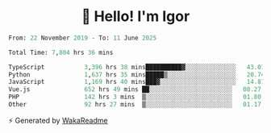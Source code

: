 <h1 align="center">👋 Hello! I'm Igor</h1>

<!--START_SECTION:waka-->

```python
From: 22 November 2019 - To: 11 June 2025

Total Time: 7,804 hrs 36 mins

TypeScript           3,396 hrs 38 mins██████████▓░░░░░░░░░░░░░░   43.01 %
Python               1,637 hrs 35 mins█████▒░░░░░░░░░░░░░░░░░░░   20.74 %
JavaScript           1,169 hrs 40 mins███▓░░░░░░░░░░░░░░░░░░░░░   14.81 %
Vue.js               652 hrs 49 mins ██░░░░░░░░░░░░░░░░░░░░░░░   08.27 %
PHP                  142 hrs 3 mins  ▒░░░░░░░░░░░░░░░░░░░░░░░░   01.80 %
Other                92 hrs 27 mins  ▒░░░░░░░░░░░░░░░░░░░░░░░░   01.17 %
```

<!--END_SECTION:waka-->

⚡ Generated by [WakaReadme](https://github.com/athul/waka-readme)

